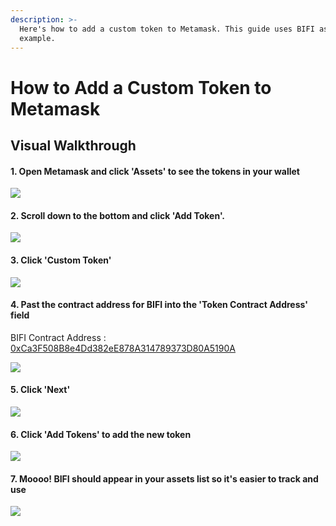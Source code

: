 ```yaml
---
description: >-
  Here's how to add a custom token to Metamask. This guide uses BIFI as an
  example.
---
```


# How to Add a Custom Token to Metamask

## Visual Walkthrough

#### 1. Open Metamask and click 'Assets' to see the tokens in your wallet

![](<../../.gitbook/assets/capture (1).png>)

#### 2. Scroll down to the bottom and click 'Add Token'.

![](../../.gitbook/assets/addtoken.png)

#### 3. Click 'Custom Token'

![](../../.gitbook/assets/custom-token.png)

#### 4. Past the contract address for BIFI into the 'Token Contract Address' field

BIFI Contract Address : [0xCa3F508B8e4Dd382eE878A314789373D80A5190A ](https://bscscan.com/token/0xCa3F508B8e4Dd382eE878A314789373D80A5190A)

![](../../.gitbook/assets/token-address.png)

#### 5. Click 'Next'&#x20;

![](../../.gitbook/assets/next.png)

#### 6. Click 'Add Tokens' to add the new token

![](../../.gitbook/assets/bifi-ass.png)

#### 7. Moooo! BIFI should appear in your assets list so it's easier to track and use

![](../../.gitbook/assets/added.png)

